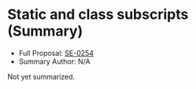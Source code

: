# Static and class subscripts (Summary)

* Full Proposal: [SE-0254](https://github.com/apple/swift-evolution/blob/main/proposals/0254-static-subscripts.md)
* Summary Author: N/A

Not yet summarized.

